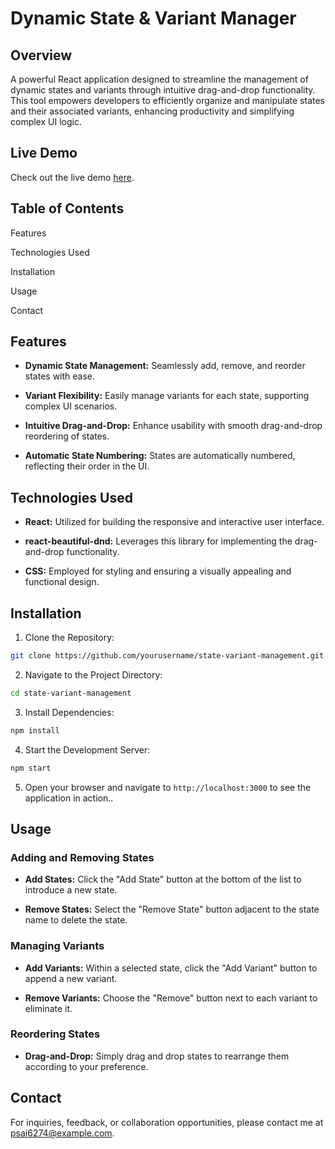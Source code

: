 # Dynamic State & Variant Manager

## Overview

  A powerful React application designed to streamline the management of dynamic states and variants through intuitive drag-and-drop functionality. This tool empowers developers to efficiently organize and manipulate states and their associated variants, enhancing productivity and simplifying complex UI logic.

## Live Demo

Check out the live demo [here](https://psai6274.github.io/drag-and-drop/).

## Table of Contents

  Features
  
  Technologies Used
  
  Installation
  
  Usage
  
  Contact
  
## Features <a name="features"></a>

  - **Dynamic State Management:** Seamlessly add, remove, and reorder states with ease.
  
  - **Variant Flexibility:** Easily manage variants for each state, supporting complex UI scenarios.
  
  - **Intuitive Drag-and-Drop:** Enhance usability with smooth drag-and-drop reordering of states.
  
  - **Automatic State Numbering:** States are automatically numbered, reflecting their order in the UI.
  
## Technologies Used <a name="technologies-used"></a>

  - **React:** Utilized for building the responsive and interactive user interface.
  
  - **react-beautiful-dnd:** Leverages this library for implementing the drag-and-drop functionality.
  
  - **CSS:** Employed for styling and ensuring a visually appealing and functional design.
  
## Installation <a name="installation"></a>

  1. Clone the Repository:
  ```bash
  git clone https://github.com/yourusername/state-variant-management.git
  ```
  2. Navigate to the Project Directory:
  ```bash
  cd state-variant-management
  ```
  3. Install Dependencies:
  ```bash
  npm install
  ```
  4. Start the Development Server:
  ```bash
  npm start
  ```
  5. Open your browser and navigate to `http://localhost:3000` to see the application in action..

## Usage <a name="usage"></a>

  ### Adding and Removing States
  - **Add States:** Click the "Add State" button at the bottom of the list to introduce a new state.
  
  - **Remove States:** Select the "Remove State" button adjacent to the state name to delete the state.
  ### Managing Variants
  - **Add Variants:** Within a selected state, click the "Add Variant" button to append a new variant.
  
  - **Remove Variants:** Choose the "Remove" button next to each variant to eliminate it.
  ### Reordering States
  - **Drag-and-Drop:** Simply drag and drop states to rearrange them according to your preference.
  

## Contact <a name="contact"></a>
For inquiries, feedback, or collaboration opportunities, please contact me at psai6274@example.com.
